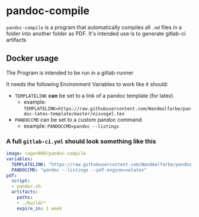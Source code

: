 # pandoc-compile

`pandoc-compile` is a program that automatically compiles all `.md` files 
in a folder into another folder as PDF.
It's intended use is to generate gitlab-ci artifacts

## Docker usage

The Program is intended to be run in a gitlab-runner

It needs the following Environment Variables to work like it should:

- `TEMPLATELINK` __can__ be set to a link of a pandoc template (for latex)
    - example: `TEMPLATELINK=https://raw.githubusercontent.com/Wandmalfarbe/pandoc-latex-template/master/eisvogel.tex`
- `PANDOCCMD` can be set to a custom pandoc command
    - example: `PANDOCCMD=pandoc --listings`

### A full `gitlab-ci.yml` should look something like this

```yaml
image: ragon000/pandoc-compile
variables:
  TEMPLATELINK: "https://raw.githubusercontent.com/Wandmalfarbe/pandoc-latex-template/master/eisvogel.tex"
  PANDOCCMD: "pandoc --listings --pdf-engine=xelatex"
pdf:
  script: 
  - pandoc.sh
  artifacts:
    paths:
    - ./build/*
    expire_in: 1 week
```

